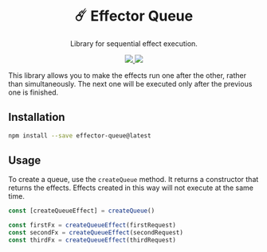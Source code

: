 <p align="center">
    <h1 align="center">☄️ Effector Queue</h1>
    <p align="center">Library for sequential effect execution.</p>
    <p align="center">
        <a href="https://github.com/mishamyrt/effector-queue/actions/workflows/quality-assurance.yaml">
          <img src="https://github.com/mishamyrt/effector-queue/actions/workflows/quality-assurance.yaml/badge.svg" />
        </a>
        <a href="https://www.npmjs.com/package/effector-queue">
          <img src="https://img.shields.io/npm/v/effector-queue" />
        </a>
    </p>
</p>

This library allows you to make the effects run one after the other, rather than simultaneously. The next one will be executed only after the previous one is finished.

## Installation

```sh
npm install --save effector-queue@latest
```

## Usage

To create a queue, use the `createQueue` method. It returns a constructor that returns the effects. Effects created in this way will not execute at the same time.

```ts
const [createQueueEffect] = createQueue()

const firstFx = createQueueEffect(firstRequest)
const secondFx = createQueueEffect(secondRequest)
const thirdFx = createQueueEffect(thirdRequest)
```